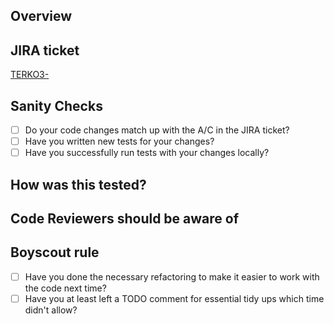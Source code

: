 ## Overview

<!--
Provide a summary of the feature you've added in this PR

If it's a UI change, add a screenshot of the component / feature

If it's a bug fix, please explain the issue, the resolution and how you made sure it won't happen again
 -->

## JIRA ticket

<!-- Reference JIRA ticket with its URL -->

[TERKO3-](https://kodinfo.hu/jira/browse/TERKO3-)

## Sanity Checks

- [ ] Do your code changes match up with the A/C in the JIRA ticket?
- [ ] Have you written new tests for your changes?
- [ ] Have you successfully run tests with your changes locally?

## How was this tested?

<!-- Describe how the code changes were tested -->

## Code Reviewers should be aware of

<!-- Add anything that will help reviewers to help you getting a constructive feedback  -->

## Boyscout rule

<!-- Leave the campground cleaner than you found it. -->

- [ ] Have you done the necessary refactoring to make it easier to work with the code next time?
- [ ] Have you at least left a TODO comment for essential tidy ups which time didn't allow?
